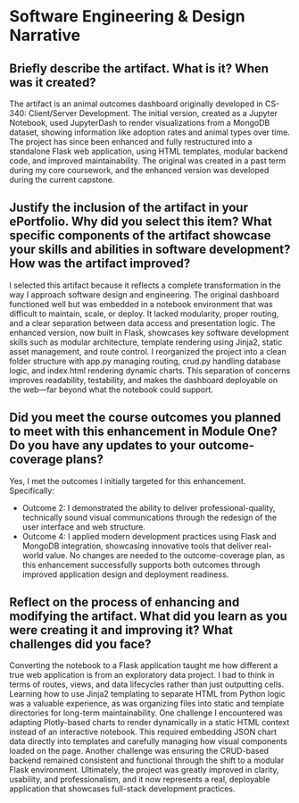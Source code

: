 # Software Engineering & Design Narrative

## **Briefly describe the artifact. What is it? When was it created?**

The artifact is an animal outcomes dashboard originally developed in CS-340: Client/Server Development. The initial version, created as a Jupyter Notebook, used JupyterDash to render visualizations from a MongoDB dataset, showing information like adoption rates and animal types over time. The project has since been enhanced and fully restructured into a standalone Flask web application, using HTML templates, modular backend code, and improved maintainability. The original was created in a past term during my core coursework, and the enhanced version was developed during the current capstone.

## **Justify the inclusion of the artifact in your ePortfolio. Why did you select this item? What specific components of the artifact showcase your skills and abilities in software development? How was the artifact improved?**

I selected this artifact because it reflects a complete transformation in the way I approach software design and engineering. The original dashboard functioned well but was embedded in a notebook environment that was difficult to maintain, scale, or deploy. It lacked modularity, proper routing, and a clear separation between data access and presentation logic.
The enhanced version, now built in Flask, showcases key software development skills such as modular architecture, template rendering using Jinja2, static asset management, and route control. I reorganized the project into a clean folder structure with app.py managing routing, crud.py handling database logic, and index.html rendering dynamic charts. This separation of concerns improves readability, testability, and makes the dashboard deployable on the web—far beyond what the notebook could support.

## **Did you meet the course outcomes you planned to meet with this enhancement in Module One? Do you have any updates to your outcome-coverage plans?**

Yes, I met the outcomes I initially targeted for this enhancement. Specifically:
-	Outcome 2: I demonstrated the ability to deliver professional-quality, technically sound visual communications through the redesign of the user interface and web structure.
-	Outcome 4: I applied modern development practices using Flask and MongoDB integration, showcasing innovative tools that deliver real-world value.
No changes are needed to the outcome-coverage plan, as this enhancement successfully supports both outcomes through improved application design and deployment readiness.

## **Reflect on the process of enhancing and modifying the artifact. What did you learn as you were creating it and improving it? What challenges did you face?**

Converting the notebook to a Flask application taught me how different a true web application is from an exploratory data project. I had to think in terms of routes, views, and data lifecycles rather than just outputting cells. Learning how to use Jinja2 templating to separate HTML from Python logic was a valuable experience, as was organizing files into static and template directories for long-term maintainability.
One challenge I encountered was adapting Plotly-based charts to render dynamically in a static HTML context instead of an interactive notebook. This required embedding JSON chart data directly into templates and carefully managing how visual components loaded on the page. Another challenge was ensuring the CRUD-based backend remained consistent and functional through the shift to a modular Flask environment.
Ultimately, the project was greatly improved in clarity, usability, and professionalism, and it now represents a real, deployable application that showcases full-stack development practices.
